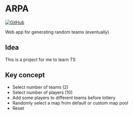 # ARPA

[![GitHub](https://img.shields.io/github/license/juusoi/arpa?style=flat-square)](https://github.com/juusoi/arpa/blob/main/LICENSE)

Web app for generating random teams (eventually)

## Idea

This is a project for me to learn TS

## Key concept

- Select number of teams (2)
- Select number of players (10)
- Add some players to different teams before lottery
- Randomly select a map from default or custom map pool
- Reset
